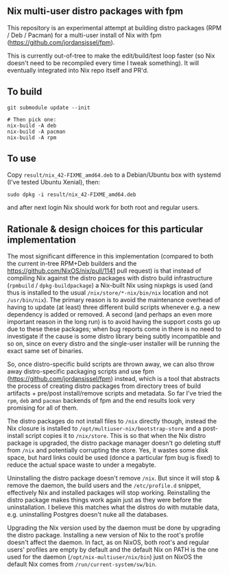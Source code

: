 Nix multi-user distro packages with fpm
---------------------------------------

This repository is an experimental attempt at building distro packages (RPM / Deb / Pacman) for a multi-user install of Nix with fpm (https://github.com/jordansissel/fpm).

This is currently out-of-tree to make the edit/build/test loop faster (so Nix doesn't need to be recompiled every time I tweak something).
It will eventually integrated into Nix repo itself and PR'd.

## To build

````
git submodule update --init

# Then pick one:
nix-build -A deb
nix-build -A pacman
nix-build -A rpm
````

## To use
Copy `result/nix_42-FIXME_amd64.deb` to a Debian/Ubuntu box with systemd (I've tested Ubuntu Xenial), then:
````
sudo dpkg -i result/nix_42-FIXME_amd64.deb
````
and after next login Nix should work for both root and regular users.

## Rationale & design choices for this particular implementation

The most significant difference in this implementation (compared to both the current in-tree RPM+Deb builders and the https://github.com/NixOS/nix/pull/1141 pull request)
is that instead of compiling Nix against the distro packages with distro build infrastructure (`rpmbuild` / `dpkg-buildpackage`) a Nix-built Nix using nixpkgs is used (and thus is installed to the usual `/nix/store/*-nix/bin/nix` location and not `/usr/bin/nix`).
The primary reason is to avoid the maintenance overhead of having to update (at least) three different build scripts whenever e.g. a new dependency is added or removed.
A second (and perhaps an even more important reason in the long run) is to avoid having the support costs go up due to these these packages; when bug reports come in there is no need to investigate if the cause is some distro library being subtly incompatible and so on,
since on every distro and the single-user installer will be running the exact same set of binaries.

So, once distro-specific build scripts are thrown away, we can also throw away distro-specific packaging scripts and use fpm (https://github.com/jordansissel/fpm) instead,
which is a tool that abstracts the process of creating distro packages from directory trees of build artifacts + pre/post install/remove scripts and metadata.
So far I've tried the `rpm`, `deb` and `pacman` backends of fpm and the end results look very promising for all of them.

The distro packages do not install files to `/nix` directly though, instead the Nix closure is installed to `/opt/multiuser-nix/bootstrap-store` and a post-install script copies it to `/nix/store`.
This is so that when the Nix distro package is upgraded, the distro package manager doesn't go deleting stuff from `/nix` and potentially corrupting the store.
Yes, it wastes some disk space, but hard links could be used (donce a particular fpm bug is fixed) to reduce the actual space waste to under a megabyte.

Uninstalling the distro package doesn't remove `/nix`. But since it will stop & remove the daemon, the build users and the `/etc/profile.d` snippet, effectively Nix and installed packages will stop working.
Reinstalling the distro package makes things work again just as they were before the uninstallation. I believe this matches what the distros do with mutable data, e.g. uninstalling Postgres doesn't nuke all the databases.

Upgrading the Nix version used by the daemon must be done by upgrading the distro package.
Installing a new version of Nix to the root's profile doesn't affect the daemon.
In fact, as on NixOS, both root's and regular users' profiles are empty by default and the default Nix on PATH is the one used for the daemon (`/opt/nix-multiuser/nix/bin`) just on NixOS the default Nix comes from `/run/current-system/sw/bin`.
